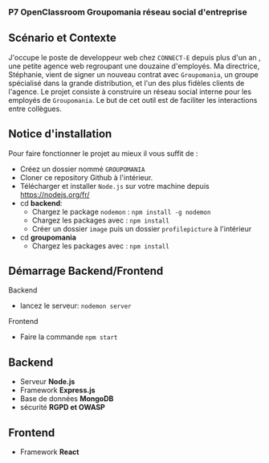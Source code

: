 ### P7 OpenClassroom Groupomania réseau social d'entreprise

## Scénario et Contexte

J'occupe le poste de developpeur web chez `CONNECT-E` depuis plus d'un an , une petite agence web regroupant une douzaine d'employés.
Ma directrice, Stéphanie, vient de signer un nouveau contrat avec `Groupomania`, un groupe spécialisé dans la grande distribution, et l'un des plus fidèles clients de l'agence.
Le projet consiste à construire un réseau social interne pour les employés de `Groupomania`. Le but de cet outil est de faciliter les interactions entre collègues.

## Notice d'installation

Pour faire fonctionner le projet au mieux il vous suffit de :
- Créez un dossier nommé `GROUPOMANIA` 
- Cloner ce repository Github à l'intérieur.
- Télécharger et installer `Node.js` sur votre machine depuis https://nodejs.org/fr/
- cd **backend**:
  - Chargez le package `nodemon` : `npm install -g nodemon`
  - Chargez les packages avec : `npm install`
  - Créer un dossier `image` puis un dossier `profilepicture` à l'intérieur
- cd **groupomania**
  - Chargez les packages avec : `npm install`

## Démarrage Backend/Frontend
Backend
- lancez le serveur: `nodemon server`

Frontend
- Faire la commande `npm start`

## Backend

- Serveur **Node.js**
- Framework **Express.js**
- Base de données **MongoDB**
- sécurité **RGPD et OWASP**

## Frontend

- Framework **React** 
